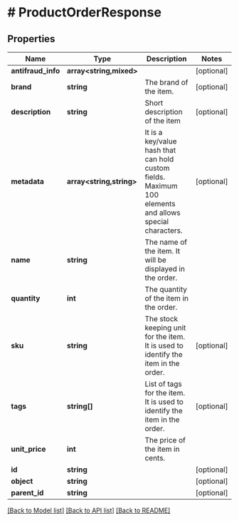 # # ProductOrderResponse

## Properties

Name | Type | Description | Notes
------------ | ------------- | ------------- | -------------
**antifraud_info** | **array<string,mixed>** |  | [optional]
**brand** | **string** | The brand of the item. | [optional]
**description** | **string** | Short description of the item | [optional]
**metadata** | **array<string,string>** | It is a key/value hash that can hold custom fields. Maximum 100 elements and allows special characters. | [optional]
**name** | **string** | The name of the item. It will be displayed in the order. |
**quantity** | **int** | The quantity of the item in the order. |
**sku** | **string** | The stock keeping unit for the item. It is used to identify the item in the order. | [optional]
**tags** | **string[]** | List of tags for the item. It is used to identify the item in the order. | [optional]
**unit_price** | **int** | The price of the item in cents. |
**id** | **string** |  | [optional]
**object** | **string** |  | [optional]
**parent_id** | **string** |  | [optional]

[[Back to Model list]](../../README.md#models) [[Back to API list]](../../README.md#endpoints) [[Back to README]](../../README.md)
